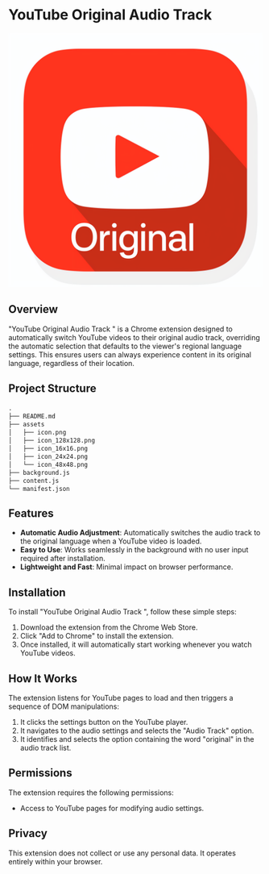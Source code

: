 # YouTube Original Audio Track 

![Extension Icon](assets/icon.png)

## Overview
"YouTube Original Audio Track " is a Chrome extension designed to automatically switch YouTube videos to their original audio track, overriding the automatic selection that defaults to the viewer's regional language settings. This ensures users can always experience content in its original language, regardless of their location.


## Project Structure

```
.
├── README.md
├── assets
│   ├── icon.png
│   ├── icon_128x128.png
│   ├── icon_16x16.png
│   ├── icon_24x24.png
│   └── icon_48x48.png
├── background.js
├── content.js
└── manifest.json
```

## Features
- **Automatic Audio Adjustment**: Automatically switches the audio track to the original language when a YouTube video is loaded.
- **Easy to Use**: Works seamlessly in the background with no user input required after installation.
- **Lightweight and Fast**: Minimal impact on browser performance.

## Installation
To install "YouTube Original Audio Track ", follow these simple steps:

1. Download the extension from the Chrome Web Store.
2. Click "Add to Chrome" to install the extension.
3. Once installed, it will automatically start working whenever you watch YouTube videos.

## How It Works
The extension listens for YouTube pages to load and then triggers a sequence of DOM manipulations:
1. It clicks the settings button on the YouTube player.
2. It navigates to the audio settings and selects the "Audio Track" option.
3. It identifies and selects the option containing the word "original" in the audio track list.

## Permissions
The extension requires the following permissions:
- Access to YouTube pages for modifying audio settings.

## Privacy
This extension does not collect or use any personal data. It operates entirely within your browser.



